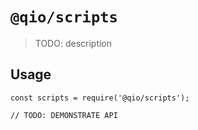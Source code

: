# `@qio/scripts`

> TODO: description

## Usage

```
const scripts = require('@qio/scripts');

// TODO: DEMONSTRATE API
```
